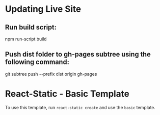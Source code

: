 # Updating Live Site

## Run build script:

npm run-script build

## Push dist folder to gh-pages subtree using the following command:

git subtree push --prefix dist origin gh-pages

# React-Static - Basic Template

To use this template, run `react-static create` and use the `basic` template.

